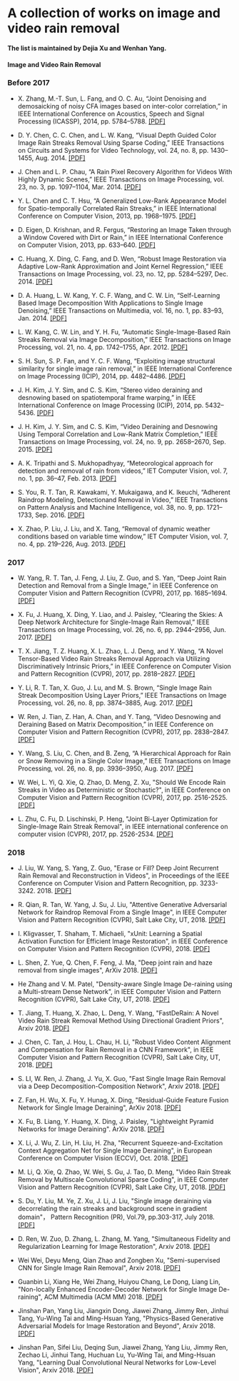 # A collection of works on image and video rain removal

**The list is maintained by Dejia Xu and Wenhan Yang.**

#### Image and Video Rain Removal

### Before 2017

* X. Zhang, M.-T. Sun, L. Fang, and O. C. Au, “Joint Denoising and demosaicking of noisy CFA images based on inter-color correlation,” in IEEE International Conference on Acoustics, Speech and Signal Processing (ICASSP), 2014, pp. 5784–5788. [[PDF]](https://ieeexplore.ieee.org/stamp/stamp.jsp?arnumber=6854712)

* D. Y. Chen, C. C. Chen, and L. W. Kang, “Visual Depth Guided Color Image Rain Streaks Removal Using Sparse Coding,” IEEE Transactions on Circuits and Systems for Video Technology, vol. 24, no. 8, pp. 1430–1455, Aug. 2014. [[PDF]](https://ieeexplore.ieee.org/document/6748866/)

* J. Chen and L. P. Chau, “A Rain Pixel Recovery Algorithm for Videos With Highly Dynamic Scenes,” IEEE Transactions on Image Processing, vol. 23, no. 3, pp. 1097–1104, Mar. 2014. [[PDF]](http://www.ntu.edu.sg/home/elpchau/pdf/Dynamic%20Scene%20Rain%20Removal.pdf)

* Y. L. Chen and C. T. Hsu, “A Generalized Low-Rank Appearance Model for Spatio-temporally Correlated Rain Streaks,” in IEEE International Conference on Computer Vision, 2013, pp. 1968–1975. [[PDF]](https://www.cv-foundation.org/openaccess/content_iccv_2013/papers/Chen_A_Generalized_Low-Rank_2013_ICCV_paper.pdf)

* D. Eigen, D. Krishnan, and R. Fergus, “Restoring an Image Taken through a Window Covered with Dirt or Rain,” in IEEE International Conference on Computer Vision, 2013, pp. 633–640. [[PDF]](http://openaccess.thecvf.com/content_iccv_2013/papers/Eigen_Restoring_an_Image_2013_ICCV_paper.pdf)

* C. Huang, X. Ding, C. Fang, and D. Wen, “Robust Image Restoration via Adaptive Low-Rank Approximation and Joint Kernel Regression,” IEEE Transactions on Image Processing, vol. 23, no. 12, pp. 5284–5297, Dec. 2014. [[PDF]](https://ieeexplore.ieee.org/document/6933923/)

* D. A. Huang, L. W. Kang, Y. C. F. Wang, and C. W. Lin, “Self-Learning Based Image Decomposition With Applications to Single Image Denoising,” IEEE Transactions on Multimedia, vol. 16, no. 1, pp. 83–93, Jan. 2014. [[PDF]](https://ieeexplore.ieee.org/document/6623207/?tp=&arnumber=6623207)

* L. W. Kang, C. W. Lin, and Y. H. Fu, “Automatic Single-Image-Based Rain Streaks Removal via Image Decomposition,” IEEE Transactions on Image Processing, vol. 21, no. 4, pp. 1742–1755, Apr. 2012. [[PDF]](http://www.ee.nthu.edu.tw/cwlin/Rain_Removal/tip_rain_removal_2011.pdf)

* S. H. Sun, S. P. Fan, and Y. C. F. Wang, “Exploiting image structural similarity for single image rain removal,” in IEEE International Conference on Image Processing (ICIP), 2014, pp. 4482–4486. [[PDF]](http://mml.citi.sinica.edu.tw/papers/ICIP_2014_Sun.pdf)

* J. H. Kim, J. Y. Sim, and C. S. Kim, “Stereo video deraining and desnowing based on spatiotemporal frame warping,” in IEEE International Conference on Image Processing (ICIP), 2014, pp. 5432–5436. [[PDF]](https://ieeexplore.ieee.org/document/7026099/?arnumber=7026099)

* J. H. Kim, J. Y. Sim, and C. S. Kim, “Video Deraining and Desnowing Using Temporal Correlation and Low-Rank Matrix Completion,” IEEE Transactions on Image Processing, vol. 24, no. 9, pp. 2658–2670, Sep. 2015. [[PDF]](https://ieeexplore.ieee.org/document/7101234/)

* A. K. Tripathi and S. Mukhopadhyay, “Meteorological approach for detection and removal of rain from videos,” IET Computer Vision, vol. 7, no. 1, pp. 36–47, Feb. 2013. [[PDF]](https://ieeexplore.ieee.org/document/6518024/)

* S. You, R. T. Tan, R. Kawakami, Y. Mukaigawa, and K. Ikeuchi, “Adherent Raindrop Modeling, Detectionand Removal in Video,” IEEE Transactions on Pattern Analysis and Machine Intelligence, vol. 38, no. 9, pp. 1721–1733, Sep. 2016. [[PDF]](https://ieeexplore.ieee.org/document/7299675/)

* X. Zhao, P. Liu, J. Liu, and X. Tang, “Removal of dynamic weather conditions based on variable time window,” IET Computer Vision, vol. 7, no. 4, pp. 219–226, Aug. 2013. [[PDF]](https://ieeexplore.ieee.org/document/6553647/)


### 2017

* W. Yang, R. T. Tan, J. Feng, J. Liu, Z. Guo, and S. Yan, “Deep Joint Rain Detection and Removal from a Single Image,” in IEEE Conference on Computer Vision and Pattern Recognition (CVPR), 2017, pp. 1685–1694. [[PDF]](http://openaccess.thecvf.com/content_cvpr_2017/papers/Yang_Deep_Joint_Rain_CVPR_2017_paper.pdf)

* X. Fu, J. Huang, X. Ding, Y. Liao, and J. Paisley, “Clearing the Skies: A Deep Network Architecture for Single-Image Rain Removal,” IEEE Transactions on Image Processing, vol. 26, no. 6, pp. 2944–2956, Jun. 2017. [[PDF]](http://ieeexplore.ieee.org/stamp/stamp.jsp?arnumber=7893758)

* T. X. Jiang, T. Z. Huang, X. L. Zhao, L. J. Deng, and Y. Wang, “A Novel Tensor-Based Video Rain Streaks Removal Approach via Utilizing Discriminatively Intrinsic Priors,” in IEEE Conference on Computer Vision and Pattern Recognition (CVPR), 2017, pp. 2818–2827. [[PDF]](http://ieeexplore.ieee.org/document/8099784/)

* Y. Li, R. T. Tan, X. Guo, J. Lu, and M. S. Brown, “Single Image Rain Streak Decomposition Using Layer Priors,” IEEE Transactions on Image Processing, vol. 26, no. 8, pp. 3874–3885, Aug. 2017. [[PDF]](https://ieeexplore.ieee.org/document/7934436/)

* W. Ren, J. Tian, Z. Han, A. Chan, and Y. Tang, “Video Desnowing and Deraining Based on Matrix Decomposition,” in IEEE Conference on Computer Vision and Pattern Recognition (CVPR), 2017, pp. 2838–2847. [[PDF]](http://openaccess.thecvf.com/content_cvpr_2017/papers/Ren_Video_Desnowing_and_CVPR_2017_paper.pdf)

* Y. Wang, S. Liu, C. Chen, and B. Zeng, “A Hierarchical Approach for Rain or Snow Removing in a Single Color Image,” IEEE Transactions on Image Processing, vol. 26, no. 8, pp. 3936–3950, Aug. 2017. [[PDF]](https://ieeexplore.ieee.org/document/7934435/)

* W. Wei, L. Yi, Q. Xie, Q. Zhao, D. Meng, Z. Xu, "Should We Encode Rain Streaks in Video as Deterministic or Stochastic?", in IEEE Conference on Computer Vision and Pattern Recognition (CVPR), 2017, pp. 2516-2525. [[PDF]](https://ieeexplore.ieee.org/document/8237537/)

* L. Zhu, C. Fu, D. Lischinski, P. Heng, "Joint Bi-Layer Optimization for Single-Image Rain Streak Removal", in IEEE international conference on computer vision (CVPR), 2017, pp. 2526-2534. [[PDF]](http://openaccess.thecvf.com/content_ICCV_2017/papers/Zhu_Joint_Bi-Layer_Optimization_ICCV_2017_paper.pdf)


### 2018

* J. Liu, W. Yang, S. Yang, Z. Guo, "Erase or Fill? Deep Joint Recurrent Rain Removal and Reconstruction in Videos", in Proceedings of the IEEE Conference on Computer Vision and Pattern Recognition, pp. 3233-3242. 2018. [[PDF]](http://www.icst.pku.edu.cn/F/course/icb/Pub%20Files/2018/ywh_cvpr18.pdf)

* R. Qian, R. Tan, W. Yang, J. Su, J. Liu, "Attentive Generative Adversarial Network for Raindrop Removal From a Single Image", in IEEE Computer Vision and Pattern Recognition (CVPR), Salt Lake City, UT, 2018. [[PDF]](http://www.icst.pku.edu.cn/F/course/icb/Pub%20Files/2018/qr_cvpr18.pdf)

* I. Kligvasser, T. Shaham, T. Michaeli, "xUnit: Learning a Spatial Activation Function for Efficient Image Restoration", in IEEE Conference on Computer Vision and Pattern Recognition (CVPR), 2018. [[PDF]](http://openaccess.thecvf.com/content_cvpr_2018/papers/Kligvasser_xUnit_Learning_a_CVPR_2018_paper.pdf)

* L. Shen, Z. Yue, Q. Chen, F. Feng, J. Ma, "Deep joint rain and haze removal from single images", ArXiv 2018. [[PDF]](https://arxiv.org/pdf/1801.06769.pdf)

* He Zhang and V. M. Patel, "Density-aware Single Image De-raining using a Multi-stream Dense Network", in IEEE Computer Vision and Pattern Recognition (CVPR), Salt Lake City, UT, 2018. [[PDF]](https://arxiv.org/pdf/1802.07412.pdf)

* T. Jiang, T. Huang, X. Zhao, L. Deng, Y. Wang, "FastDeRain: A Novel Video Rain Streak Removal Method Using Directional Gradient Priors", Arxiv 2018. [[PDF]](https://arxiv.org/pdf/1803.07487.pdf)

* J. Chen, C. Tan, J. Hou, L. Chau, H. Li, "Robust Video Content Alignment and Compensation for Rain Removal in a CNN Framework", in IEEE Computer Vision and Pattern Recognition (CVPR), Salt Lake City, UT, 2018. [[PDF]](https://arxiv.org/pdf/1803.10433v1.pdf)

* S. LI, W. Ren, J. Zhang, J. Yu, X. Guo, "Fast Single Image Rain Removal via a Deep Decomposition-Composition Network", Arxiv 2018. [[PDF]](https://arxiv.org/pdf/1804.02688.pdf)

* Z. Fan, H. Wu, X. Fu, Y. Hunag, X. Ding, "Residual-Guide Feature Fusion Network for Single Image Deraining", ArXiv 2018. [[PDF]](http://export.arxiv.org/pdf/1804.07493)

* X. Fu, B. Liang, Y. Huang, X. Ding, J. Paisley, "Lightweight Pyramid Networks for Image Deraining". ArXiv 2018. [[PDF]](https://arxiv.org/pdf/1805.06173.pdf)

* X. Li, J. Wu, Z. Lin, H. Liu, H. Zha, "Recurrent Squeeze-and-Excitation Context Aggregation Net for Single Image Deraining", in European Conference on Computer Vision (ECCV), Oct. 2018. [[PDF]](https://export.arxiv.org/pdf/1807.05698)

* M. Li, Q. Xie, Q. Zhao, W. Wei, S. Gu, J. Tao, D. Meng, "Video Rain Streak Removal by Multiscale Convolutional Sparse Coding", in IEEE Computer Vision and Pattern Recognition (CVPR), Salt Lake City, UT, 2018. [[PDF]](http://openaccess.thecvf.com/content_cvpr_2018/papers/Li_Video_Rain_Streak_CVPR_2018_paper.pdf)

* S. Du, Y. Liu, M. Ye, Z. Xu, J. Li, J. Liu, "Single image deraining via decorrelating the rain streaks and background scene in gradient domain"， Pattern Recognition (PR), Vol.79, pp.303-317, July 2018. [[PDF]](https://www.sciencedirect.com/science/article/pii/S0031320318300700)

* D. Ren, W. Zuo, D. Zhang, L. Zhang, M. Yang, "Simultaneous Fidelity and Regularization Learning for Image Restoration", Arxiv 2018. [[PDF]](https://arxiv.org/pdf/1804.04522.pdf)

* Wei Wei, Deyu Meng, Qian Zhao and Zongben Xu, "Semi-supervised CNN for Single Image Rain Removal", Arxiv 2018. [[PDF]](https://arxiv.org/pdf/1807.11078.pdf)

* Guanbin Li, Xiang He, Wei Zhang, Huiyou Chang, Le Dong, Liang Lin, "Non-locally Enhanced Encoder-Decoder Network for Single Image De-raining", ACM Multimedia (ACM MM) 2018. [[PDF]](https://arxiv.org/pdf/1808.01491.pdf)

* Jinshan Pan, Yang Liu, Jiangxin Dong, Jiawei Zhang, Jimmy Ren, Jinhui Tang, Yu-Wing Tai and Ming-Hsuan Yang, "Physics-Based Generative Adversarial Models for Image Restoration and Beyond", Arxiv 2018. [[PDF]](https://arxiv.org/pdf/1808.00605.pdf)

* Jinshan Pan, Sifei Liu, Deqing Sun, Jiawei Zhang, Yang Liu, Jimmy Ren, Zechao Li, Jinhui Tang, Huchuan Lu, Yu-Wing Tai, and Ming-Hsuan Yang, "Learning Dual Convolutional Neural Networks for Low-Level Vision", Arxiv 2018. [[PDF]](https://arxiv.org/pdf/1805.05020.pdf)
